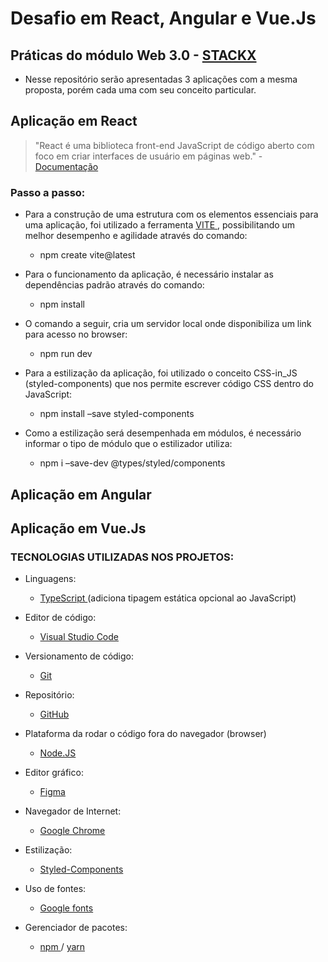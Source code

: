 # Desafio em React, Angular e Vue.Js

## Práticas do módulo Web 3.0 - <a href="https://academia.stackx.com.br/">STACKX</a>

- Nesse repositório serão apresentadas 3 aplicações com a mesma proposta, porém cada uma com seu conceito particular.

## Aplicação em React
> "React é uma biblioteca front-end JavaScript de código aberto com foco em criar interfaces de usuário em páginas web." - <a href="https://reactjs.org/docs/getting-started.html"> Documentação </a>

### Passo a passo:
  - Para a construção de uma estrutura com os elementos essenciais para uma aplicação, foi utilizado a ferramenta <a href="https://vitejs.dev/guide/"> VITE </a>, possibilitando um melhor desempenho e agilidade através do comando:
    - npm create vite@latest
    
  - Para o funcionamento da aplicação, é necessário instalar as dependências padrão através do comando:
    - npm install
    
  - O comando a seguir, cria um servidor local onde disponibiliza um link para acesso no browser:
    - npm run dev
    
  - Para a estilização da aplicação, foi utilizado  o conceito CSS-in_JS (styled-components) </a> que nos permite escrever código CSS dentro do JavaScript:
    - npm install –save styled-components
    
  - Como a estilização será desempenhada em módulos, é necessário informar o tipo de módulo que o estilizador utiliza:
    - npm i –save-dev @types/styled/components

## Aplicação em Angular

## Aplicação em Vue.Js

### TECNOLOGIAS UTILIZADAS NOS PROJETOS:
  - Linguagens:
    - <a href="https://www.typescriptlang.org/docs/"> TypeScript </a> (adiciona tipagem estática opcional ao JavaScript)
  
  - Editor de código:
    - <a href="https://code.visualstudio.com/"> Visual Studio Code </a>
    
  - Versionamento de código:
    - <a href="https://git-scm.com/downloads"> Git </a>
    
  - Repositório:
    - <a href="https://github.com/"> GitHub </a>
    
  - Plataforma da rodar o código fora do navegador (browser)
    - <a href="https://nodejs.org/en/download/"> Node.JS </a>
    
  - Editor gráfico:
    - <a href="https://www.figma.com/downloads/"> Figma </a>
    
  - Navegador de Internet:
    - <a href="https://chromeenterprise.google/intl/pt_br/browser/download/?utm_source=adwords&utm_medium=cpc&utm_campaign=2022-H2-chromebrowser-paidmed-paiddisplay-other-chromebrowserent&utm_term=downloadnow-chrome-browser-download&utm_content=GCEJ&brand=GCEJ&gclid=CjwKCAiAvK2bBhB8EiwAZUbP1LitVwaG7_a3Welqx6rOtTGGgcWP4xF7WfQV8xaCI2b65nG5uofQ6RoCbkQQAvD_BwE&gclsrc=aw.ds#windows-tab"> Google Chrome </a>
    
  - Estilização:
    - <a href="https://styled-components.com/"> Styled-Components <a>
    
  - Uso de fontes:
    - <a href="https://developers.google.com/fonts"> Google fonts </a>
    
  - Gerenciador de pacotes:
    - <a href="https://www.npmjs.com/"> npm <a> / <a href="https://classic.yarnpkg.com/lang/en/docs/install/#windows-stable"> yarn </a>
